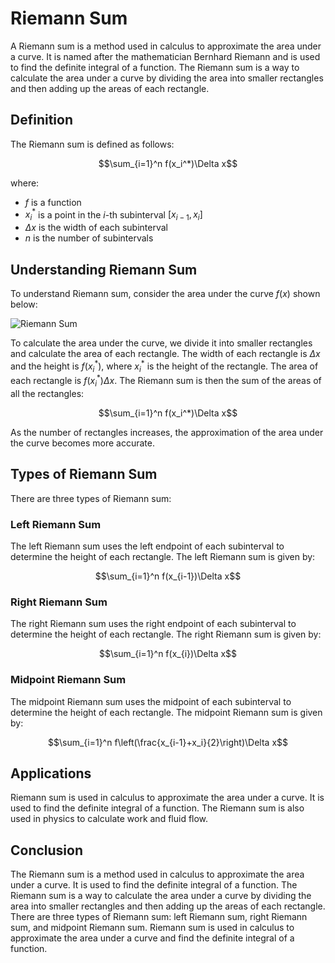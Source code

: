 # Riemann Sum

A Riemann sum is a method used in calculus to approximate the area under a curve. It is named after the mathematician Bernhard Riemann and is used to find the definite integral of a function. The Riemann sum is a way to calculate the area under a curve by dividing the area into smaller rectangles and then adding up the areas of each rectangle.

## Definition

The Riemann sum is defined as follows: 

$$\sum_{i=1}^n f(x_i^*)\Delta x$$

where:

- $f$ is a function
- $x_i^*$ is a point in the $i$-th subinterval $[x_{i-1}, x_i]$
- $\Delta x$ is the width of each subinterval
- $n$ is the number of subintervals

## Understanding Riemann Sum

To understand Riemann sum, consider the area under the curve $f(x)$ shown below:

![Riemann Sum](https://upload.wikimedia.org/wikipedia/commons/thumb/3/3c/Riemann_sum_%28left_middle_right%29.gif/400px-Riemann_sum_%28left_middle_right%29.gif)

To calculate the area under the curve, we divide it into smaller rectangles and calculate the area of each rectangle. The width of each rectangle is $\Delta x$ and the height is $f(x_i^*)$, where $x_i^*$ is the height of the rectangle. The area of each rectangle is $f(x_i^*)\Delta x$. The Riemann sum is then the sum of the areas of all the rectangles:

$$\sum_{i=1}^n f(x_i^*)\Delta x$$

As the number of rectangles increases, the approximation of the area under the curve becomes more accurate.

## Types of Riemann Sum

There are three types of Riemann sum:

### Left Riemann Sum

The left Riemann sum uses the left endpoint of each subinterval to determine the height of each rectangle. The left Riemann sum is given by:

$$\sum_{i=1}^n f(x_{i-1})\Delta x$$

### Right Riemann Sum

The right Riemann sum uses the right endpoint of each subinterval to determine the height of each rectangle. The right Riemann sum is given by:

$$\sum_{i=1}^n f(x_{i})\Delta x$$

### Midpoint Riemann Sum

The midpoint Riemann sum uses the midpoint of each subinterval to determine the height of each rectangle. The midpoint Riemann sum is given by:

$$\sum_{i=1}^n f\left(\frac{x_{i-1}+x_i}{2}\right)\Delta x$$

## Applications

Riemann sum is used in calculus to approximate the area under a curve. It is used to find the definite integral of a function. The Riemann sum is also used in physics to calculate work and fluid flow.

## Conclusion

The Riemann sum is a method used in calculus to approximate the area under a curve. It is used to find the definite integral of a function. The Riemann sum is a way to calculate the area under a curve by dividing the area into smaller rectangles and then adding up the areas of each rectangle. There are three types of Riemann sum: left Riemann sum, right Riemann sum, and midpoint Riemann sum. Riemann sum is used in calculus to approximate the area under a curve and find the definite integral of a function.
